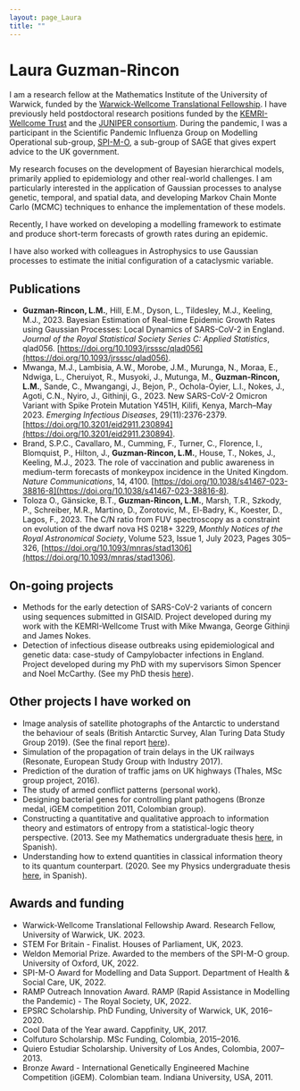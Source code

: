 ```yaml
---
layout: page_Laura
title: ""
---
```


# Laura Guzman-Rincon

I am a research fellow at the Mathematics Institute of the University of Warwick, funded by the [Warwick-Wellcome Translational Fellowship](https://warwick.ac.uk/fac/sci/med/wellcome-translation/). I have previously held postdoctoral research positions funded by the [KEMRI-Wellcome Trust](https://kemri-wellcome.org/) and the [JUNIPER consortium](https://maths.org/juniper/). During the pandemic, I was a participant in the Scientific Pandemic Influenza Group on Modelling Operational sub-group, [SPI-M-O](https://www.gov.uk/government/groups/scientific-pandemic-influenza-subgroup-on-modelling), a sub-group of SAGE that gives expert advice to the UK government.

My research focuses on the development of Bayesian hierarchical models, primarily applied to epidemiology and other real-world challenges. I am particularly interested in the application of Gaussian processes to analyse genetic, temporal, and spatial data, and developing Markov Chain Monte Carlo (MCMC) techniques to enhance the implementation of these models.

Recently, I have worked on developing a modelling framework to estimate and produce short-term forecasts of growth rates during an epidemic.

I have also worked with colleagues in Astrophysics to use Gaussian processes to estimate the initial configuration of a cataclysmic variable.

## Publications

- **Guzman-Rincon, L.M.**, Hill, E.M., Dyson, L., Tildesley, M.J., Keeling, M.J., 2023. Bayesian Estimation of Real-time Epidemic Growth Rates using Gaussian Processes: Local Dynamics of SARS-CoV-2 in England. _Journal of the Royal Statistical Society Series C: Applied Statistics_, qlad056. [https://doi.org/10.1093/jrsssc/qlad056](https://doi.org/10.1093/jrsssc/qlad056).
- Mwanga, M.J., Lambisia, A.W., Morobe, J.M., Murunga, N., Moraa, E., Ndwiga, L., Cheruiyot, R., Musyoki, J., Mutunga, M., **Guzman-Rincon, L.M.**, Sande, C., Mwangangi, J., Bejon, P., Ochola-Oyier, L.I., Nokes, J., Agoti, C.N., Nyiro, J., Githinji, G., 2023. New SARS-CoV-2 Omicron Variant with Spike Protein Mutation Y451H, Kilifi, Kenya, March–May 2023. _Emerging Infectious Diseases_, 29(11):2376-2379. [https://doi.org/10.3201/eid2911.230894](https://doi.org/10.3201/eid2911.230894).
- Brand, S.P.C., Cavallaro, M., Cumming, F., Turner, C., Florence, I., Blomquist, P., Hilton, J., **Guzman-Rincon, L.M.**, House, T., Nokes, J., Keeling, M.J., 2023. The role of vaccination and public awareness in medium-term forecasts of monkeypox incidence in the United Kingdom. _Nature Communications_, 14, 4100. [https://doi.org/10.1038/s41467-023-38816-8](https://doi.org/10.1038/s41467-023-38816-8).
- Toloza O., Gänsicke, B.T., **Guzman-Rincon, L.M.**, Marsh, T.R., Szkody, P., Schreiber, M.R., Martino, D., Zorotovic, M., El-Badry, K., Koester, D., Lagos, F., 2023. The C/N ratio from FUV spectroscopy as a constraint on evolution of the dwarf nova HS 0218+ 3229, _Monthly Notices of the Royal Astronomical Society_, Volume 523, Issue 1, July 2023, Pages 305–326, [https://doi.org/10.1093/mnras/stad1306](https://doi.org/10.1093/mnras/stad1306).

## On-going projects
- Methods for the early detection of SARS-CoV-2 variants of concern using sequences submitted in GISAID. Project developed during my work with the KEMRI-Wellcome Trust with Mike Mwanga, George Githinji and James Nokes.
- Detection of infectious disease outbreaks using epidemiological and genetic data: case-study of Campylobacter infections in England. Project developed during my PhD with my supervisors Simon Spencer and Noel McCarthy. (See my PhD thesis [here](https://wrap.warwick.ac.uk/153848/1/WRAP_Theses_Guzman_Rincon_2020.pdf)).

## Other projects I have worked on

- Image analysis of satellite photographs of the Antarctic to understand the behaviour of seals (British Antarctic Survey, Alan Turing Data Study Group 2019). (See the final report [here](https://www.turing.ac.uk/sites/default/files/2020-02/the_alan_turing_institute_data_study_group_final_report_-_british_antarctic_survey.pdf)).
- Simulation of the propagation of train delays in the UK railways (Resonate, European Study Group with Industry 2017).
- Prediction of the duration of traffic jams on UK highways (Thales, MSc group project, 2016).
- The study of armed conflict patterns (personal work).
- Designing bacterial genes for controlling plant pathogens (Bronze medal, iGEM competition 2011, Colombian group).
- Constructing a quantitative and qualitative approach to information theory and estimators of entropy from a statistical-logic theory perspective. (2013. See my Mathematics undergraduate thesis [here](https://warwick.ac.uk/fac/sci/mathsys/people/students/mathsysi/guzmanrincon/tesismate.pdf), in Spanish).
- Understanding how to extend quantities in classical information theory to its quantum counterpart. (2020. See my Physics undergraduate thesis [here](https://warwick.ac.uk/fac/sci/mathsys/people/students/mathsysi/guzmanrincon/tesisfisica.pdf), in Spanish).

## Awards and funding

- Warwick-Wellcome Translational Fellowship Award. Research Fellow, University of Warwick, UK. 2023.
- STEM For Britain - Finalist. Houses of Parliament, UK, 2023.
- Weldon Memorial Prize. Awarded to the members of the SPI-M-O group. University of Oxford, UK, 2022.
- SPI-M-O Award for Modelling and Data Support. Department of Health & Social Care, UK, 2022.
- RAMP Outreach Innovation Award. RAMP (Rapid Assistance in Modelling the Pandemic) - The Royal Society, UK, 2022.
- EPSRC Scholarship. PhD Funding, University of Warwick, UK, 2016–2020.
- Cool Data of the Year award. Cappfinity, UK, 2017.
- Colfuturo Scholarship. MSc Funding, Colombia, 2015–2016.
- Quiero Estudiar Scholarship. University of Los Andes, Colombia, 2007–2013.
- Bronze Award - International Genetically Engineered Machine Competition (iGEM). Colombian team. Indiana University, USA, 2011.
